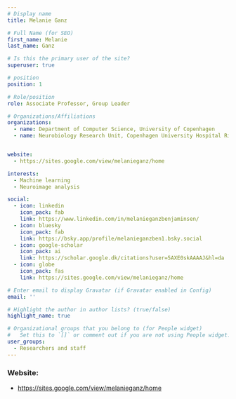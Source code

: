 ```yaml
---
# Display name
title: Melanie Ganz

# Full Name (for SEO)
first_name: Melanie
last_name: Ganz

# Is this the primary user of the site?
superuser: true

# position
position: 1

# Role/position
role: Associate Professor, Group Leader

# Organizations/Affiliations
organizations:
  - name: Department of Computer Science, University of Copenhagen
  - name: Neurobiology Research Unit, Copenhagen University Hospital Rigshospitalet


website:
  - https://sites.google.com/view/melanieganz/home

interests:
  - Machine learning
  - Neuroimage analysis

social:
  - icon: linkedin
    icon_pack: fab
    link: https://www.linkedin.com/in/melanieganzbenjaminsen/
  - icon: bluesky
    icon_pack: fab
    link: https://bsky.app/profile/melanieganzben1.bsky.social 
  - icon: google-scholar
    icon_pack: ai
    link: https://scholar.google.dk/citations?user=5AXE0skAAAAJ&hl=da 
  - icon: globe
    icon_pack: fas
    link: https://sites.google.com/view/melanieganz/home 

# Enter email to display Gravatar (if Gravatar enabled in Config)
email: ''

# Highlight the author in author lists? (true/false)
highlight_name: true

# Organizational groups that you belong to (for People widget)
#   Set this to `[]` or comment out if you are not using People widget.
user_groups:
  - Researchers and staff
---
```

### Website:
- https://sites.google.com/view/melanieganz/home 
